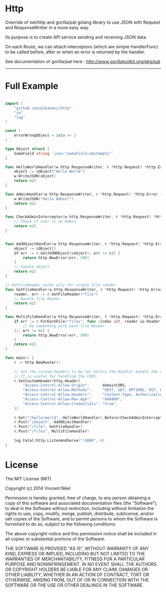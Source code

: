 Http
====

Override of net/http and gorilla/pat golang library to use JSON with Request and ResponseWritter in a more easy way.

Its purpose is to create API service sending and receiving JSON data.

On each Route, we can attach interceptors (which are simple HandlerFunc) to be called before, after or when an error is returned by the handler.


See documentation of gorilla/pat here : http://www.gorillatoolkit.org/pkg/pat

---

Full Example
====

```go

import (
	"github.com/pikanezi/http"
	"io"
	"log"
)

const (
	errorWrongObject = iota << 2
)

type Object struct {
	SomeField string `json:"someField,omitempty"`
}

func HelloWorldHandler(w http.ResponseWriter, r *http.Request) *http.Error {
	object := &Object{"Hello World"}
	w.WriteJSON(object)
	return nil
}

func AdminHandler(w http.ResponseWriter, r *http.Request) *http.Error {
	w.WriteJSON("Hello Admin!")
	return nil
}

func CheckAdminInterceptor(w http.ResponseWriter, r *http.Request) *http.Error {
	// Check if user is an Admin
	return nil
}


func AddObjectHandler(w http.ResponseWriter, r *http.Request) *http.Error {
	object := &Object{}
	if err := r.GetJSONObject(&object); err != nil {
		return http.NewError(err, 500)
	}
	// handle object
	return nil
}

// GetFileReader works only for single file reader.
func GetFileHandler(w http.ResponseWriter, r *http.Request) *http.Error {
	reader, err := r.GetFileReader("file")
	// Handle file Reader
	return nil
}

func MultiFileHandler(w http.ResponseWriter, r *http.Request) *http.Error {
	if err := r.ForEachFile("files", func (index int, reader io.Reader) {
		// Do something with each file Reader
	}); err != nil {
		return http.NewError(err, 500)
	}
	return nil
}

func main() {
	r := http.NewRouter()
    
	// Set the custom headers to be set before the Handler handle the request.
	// It is useful for handling the CORS.
	r.SetCustomHeader(http.Header{
		"Access-Control-Allow-Origin":      domainCORS,
		"Access-Control-Allow-Methods":     "POST, GET, OPTIONS, PUT, DELETE",
		"Access-Control-Allow-Headers":     "Content-Type, Authorization, Accept, x-api-key",
		"Access-Control-Allow-Max-Age":     "604800",
		"Access-Control-Allow-Credentials": "true",
	})
	
	r.Get("/hello/world", HelloWorldHandler).Before(CheckAdminInterceptor)
	r.Post("/object", AddObjectHandler)
    r.Post("/file", GetFileHandler)
    r.Post("/files", MultiFileHandler)
    
	log.Fatal(http.ListenAndServe(":8080", r)
}

```

License
====

The MIT License (MIT)

Copyright (c) 2014 Vincent Nëel

Permission is hereby granted, free of charge, to any person obtaining a copy
of this software and associated documentation files (the "Software"), to deal
in the Software without restriction, including without limitation the rights
to use, copy, modify, merge, publish, distribute, sublicense, and/or sell
copies of the Software, and to permit persons to whom the Software is
furnished to do so, subject to the following conditions:

The above copyright notice and this permission notice shall be included in all
copies or substantial portions of the Software.

THE SOFTWARE IS PROVIDED "AS IS", WITHOUT WARRANTY OF ANY KIND, EXPRESS OR
IMPLIED, INCLUDING BUT NOT LIMITED TO THE WARRANTIES OF MERCHANTABILITY,
FITNESS FOR A PARTICULAR PURPOSE AND NONINFRINGEMENT. IN NO EVENT SHALL THE
AUTHORS OR COPYRIGHT HOLDERS BE LIABLE FOR ANY CLAIM, DAMAGES OR OTHER
LIABILITY, WHETHER IN AN ACTION OF CONTRACT, TORT OR OTHERWISE, ARISING FROM,
OUT OF OR IN CONNECTION WITH THE SOFTWARE OR THE USE OR OTHER DEALINGS IN THE
SOFTWARE.

